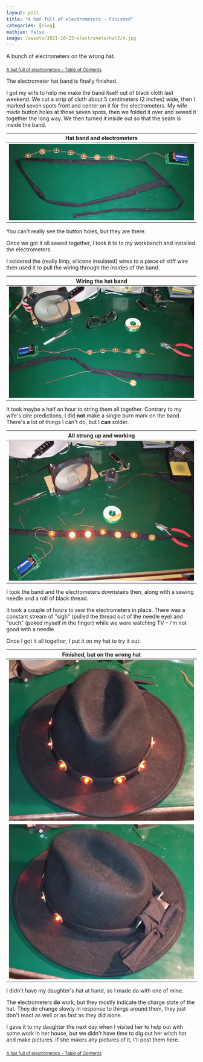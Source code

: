 ```yaml
---
layout: post
title: "A hat full of electrometers - Finished"
categories: [blog]
mathjax: false
image: /assets/2021-10-23-electrometerhat3/4.jpg
---
```

A bunch of electrometers on the wrong hat.

<sub>[A hat full of electrometers - Table of Contents](electrometerhat-toc)</sub>

The electrometer hat band is finally finished.

I got my wife to help me make the band itself out of black cloth last weekend.  We cut a strip of cloth about 5 centimeters (2 inches) wide, then I marked seven spots front and center on it for the electrometers.  My wife made button holes at those seven spots, then we folded it over and sewed it together the long way.  We then turned it inside out so that the seam is inside the band.

|Hat band and electrometers|
|--------------------------|
|![Hat band and electrometers](/assets/2021-10-23-electrometerhat3/1.jpg)|

You can't really see the button holes, but they are there.

Once we got it all sewed together, I took it to to my workbench and installed the electrometers.

I soldered the (really limp, silicone insulated) wires to a piece of stiff wire then used it to pull the wiring through the insides of the band.

|Wiring the hat band|
|-------------------|
|![Wiring the hat band](/assets/2021-10-23-electrometerhat3/2.jpg)|

It took maybe a half an hour to string them all together.  Contrary to my wife's dire predictions, I did **not** make a single burn mark on the band.  There's a lot of things I can't do, but I **can** solder.

|All strung up and working|
|-------------------------|
|![All strung up and working](/assets/2021-10-23-electrometerhat3/3.jpg)|

I took the band and the electrometers downstairs then, along with a sewing needle and a roll of black thread.

It took a couple of hours to sew the electrometers in place.  There was a constant stream of "sigh" (pulled the thread out of the needle eye) and "ouch" (poked myself in the finger) while we were watching TV - I'm not good with a needle.

Once I got it all together, I put it on my hat to try it out:

|Finished, but on the wrong hat|
|------------------------------|
|![Finished, but on the wrong hat](/assets/2021-10-23-electrometerhat3/4.jpg)|
|![Finished, but on the wrong hat - 2](/assets/2021-10-23-electrometerhat3/5.jpg)|

I didn't have my daughter's hat at hand, so I made do with one of mine.

The electrometers **do** work, but they mostly indicate the charge state of the hat.  They do change slowly in response to things around them, they just don't react as well or as fast as they did alone.

I gave it to my daughter the next day when I visited her to help out with some work in her house, but we didn't have time to dig out her witch hat and make pictures.  If she makes any pictures of it, I'll post them here.


<sub>[A hat full of electrometers - Table of Contents](electrometerhat-toc)</sub>
